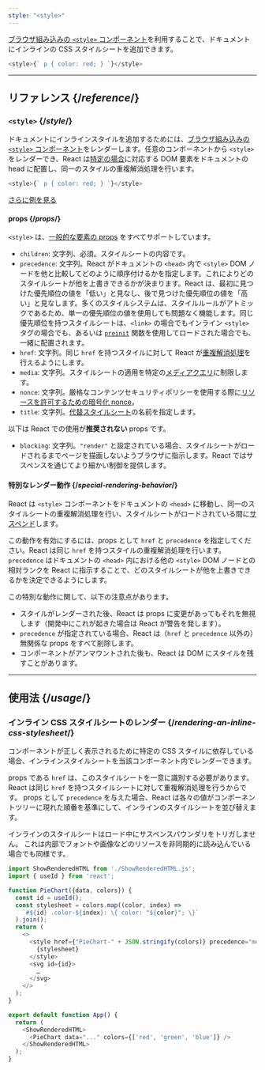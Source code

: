 ```yaml
---
style: "<style>"
---
```


<Intro>

[ブラウザ組み込みの `<style>` コンポーネント](https://developer.mozilla.org/en-US/docs/Web/HTML/Element/style)を利用することで、ドキュメントにインラインの CSS スタイルシートを追加できます。

```js
<style>{` p { color: red; } `}</style>
```

</Intro>

<InlineToc />

---

## リファレンス {/*reference*/}

### `<style>` {/*style*/}

ドキュメントにインラインスタイルを追加するためには、[ブラウザ組み込みの `<style>` コンポーネント](https://developer.mozilla.org/en-US/docs/Web/HTML/Element/style)をレンダーします。任意のコンポーネントから `<style>` をレンダーでき、React は[特定の場合](#special-rendering-behavior)に対応する DOM 要素をドキュメントの head に配置し、同一のスタイルの重複解消処理を行います。

```js
<style>{` p { color: red; } `}</style>
```

[さらに例を見る](#usage)

#### props {/*props*/}

`<style>` は、[一般的な要素の props](/reference/react-dom/components/common#props) をすべてサポートしています。

* `children`: 文字列、必須。スタイルシートの内容です。
* `precedence`: 文字列。React がドキュメントの `<head>` 内で `<style>` DOM ノードを他と比較してどのように順序付けるかを指定します。これによりどのスタイルシートが他を上書きできるかが決まります。React は、最初に見つけた優先順位の値を「低い」と見なし、後で見つけた優先順位の値を「高い」と見なします。多くのスタイルシステムは、スタイルルールがアトミックであるため、単一の優先順位の値を使用しても問題なく機能します。同じ優先順位を持つスタイルシートは、`<link>` の場合でもインライン `<style>` タグの場合でも、あるいは [`preinit`](/reference/react-dom/preinit) 関数を使用してロードされた場合でも、一緒に配置されます。
* `href`: 文字列。同じ `href` を持つスタイルに対して React が[重複解消処理](#special-rendering-behavior)を行えるようにします。
* `media`: 文字列。スタイルシートの適用を特定の[メディアクエリ](https://developer.mozilla.org/en-US/docs/Web/CSS/CSS_media_queries/Using_media_queries)に制限します。
* `nonce`: 文字列。厳格なコンテンツセキュリティポリシーを使用する際に[リソースを許可するための暗号化 nonce](https://developer.mozilla.org/en-US/docs/Web/HTML/Global_attributes/nonce)。
* `title`: 文字列。[代替スタイルシート](https://developer.mozilla.org/en-US/docs/Web/CSS/Alternative_style_sheets)の名前を指定します。

以下は React での使用が**推奨されない** props です。

* `blocking`: 文字列。`"render"` と設定されている場合、スタイルシートがロードされるまでページを描画しないようブラウザに指示します。React ではサスペンスを通じてより細かい制御を提供します。

#### 特別なレンダー動作 {/*special-rendering-behavior*/}

React は `<style>` コンポーネントをドキュメントの `<head>` に移動し、同一のスタイルシートの重複解消処理を行い、スタイルシートがロードされている間に[サスペンド](/reference/react/Suspense)します。

この動作を有効にするには、props として `href` と `precedence` を指定してください。React は同じ `href` を持つスタイルの重複解消処理を行います。`precedence` はドキュメントの `<head>` 内における他の `<style>` DOM ノードとの相対ランクを React に指示することで、どのスタイルシートが他を上書きできるかを決定できるようにします。

この特別な動作に関して、以下の注意点があります。

* スタイルがレンダーされた後、React は props に変更があってもそれを無視します（開発中にこれが起きた場合は React が警告を発します）。
* `precedence` が指定されている場合、React は（`href` と `precedence` 以外の）無関係な props をすべて削除します。
* コンポーネントがアンマウントされた後も、React は DOM にスタイルを残すことがあります。

---

## 使用法 {/*usage*/}

### インライン CSS スタイルシートのレンダー {/*rendering-an-inline-css-stylesheet*/}

コンポーネントが正しく表示されるために特定の CSS スタイルに依存している場合、インラインスタイルシートを当該コンポーネント内でレンダーできます。

props である `href` は、このスタイルシートを一意に識別する必要があります。React は同じ `href` を持つスタイルシートに対して重複解消処理を行うからです。
props として `precedence` を与えた場合、React は各々の値がコンポーネントツリーに現れた順番を基準にして、インラインのスタイルシートを並び替えます。

インラインのスタイルシートはロード中にサスペンスバウンダリをトリガしません。
これは内部でフォントや画像などのリソースを非同期的に読み込んでいる場合でも同様です。

<SandpackWithHTMLOutput>

```js src/App.js active
import ShowRenderedHTML from './ShowRenderedHTML.js';
import { useId } from 'react';

function PieChart({data, colors}) {
  const id = useId();
  const stylesheet = colors.map((color, index) =>
    `#${id} .color-${index}: \{ color: "${color}"; \}`
  ).join();
  return (
    <>
      <style href={"PieChart-" + JSON.stringify(colors)} precedence="medium">
        {stylesheet}
      </style>
      <svg id={id}>
        …
      </svg>
    </>
  );
}

export default function App() {
  return (
    <ShowRenderedHTML>
      <PieChart data="..." colors={['red', 'green', 'blue']} />
    </ShowRenderedHTML>
  );
}
```

</SandpackWithHTMLOutput>
